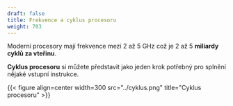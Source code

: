 ```yaml
---
draft: false
title: Frekvence a cyklus procesoru
weight: 703
---
```


Moderní procesory mají frekvence mezi 2 až 5 GHz což je 2 až 5 **miliardy cyklů za vteřinu**. 

**Cyklus procesoru** si můžete představit jako jeden krok potřebný pro splnění nějaké vstupní instrukce.

{{< figure align=center width=300 src="../cyklus.png" title="Cyklus procesoru" >}}